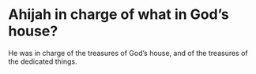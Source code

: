 # Ahijah in charge of what in God’s house?

He was in charge of the treasures of God’s house, and of the treasures of the dedicated things.
